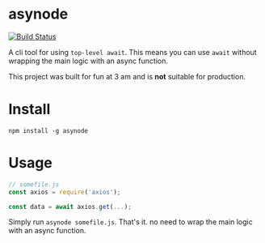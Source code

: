 # asynode
[![Build Status](https://travis-ci.org/yoavmmn/asynode.svg?branch=master)](https://travis-ci.org/yoavmmn/asynode)

A cli tool for using `top-level await`. This means you can use `await` without wrapping the main logic with an async function.

This project was built for fun at 3 am and is **not** suitable for production.

# Install
```
npm install -g asynode
```

# Usage
```javascript
// somefile.js
const axios = require('axios');

const data = await axios.get(...);
```

Simply run `asynode somefile.js`. That's it. no need to wrap the main logic with an async function.

